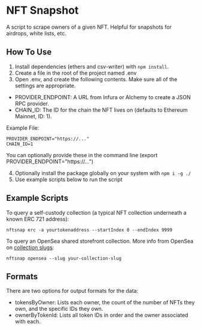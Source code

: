 # NFT Snapshot

A script to scrape owners of a given NFT. Helpful for snapshots for airdrops, white lists, etc.

## How To Use

1) Install dependencies (ethers and csv-writer) with `npm install`.
2) Create a file in the root of the project named .env
3) Open .env, and create the following contents. Make sure all of the settings are appropriate.
- PROVIDER_ENDPOINT: A URL from Infura or Alchemy to create a JSON RPC provider.
- CHAIN_ID: The ID for the chain the NFT lives on (defaults to Ethereum Mainnet, ID: 1).

Example File:
```
PROVIDER_ENDPOINT="https://..."
CHAIN_ID=1
```
You can optionally provide these in the command line (export PROVIDER_ENDPOINT="https://...")

4) Optionally install the package globally on your system with `npm i -g ./`
5) Use example scripts below to run the script

## Example Scripts

To query a self-custody collection (a typical NFT collection underneath a known ERC 721 address):
```
nftsnap erc -a yourtokenaddress --startIndex 0 --endIndex 9999
```

To query an OpenSea shared storefront collection. More info from OpenSea on [collection slugs](https://docs.opensea.io/reference/collection-model):
```
nftsnap opensea --slug your-collection-slug
```

## Formats

There are two options for output formats for the data:

- tokensByOwner: Lists each owner, the count of the number of NFTs they own, and the specific IDs they own.
- ownerByTokenId: Lists all token IDs in order and the owner associated with each.
